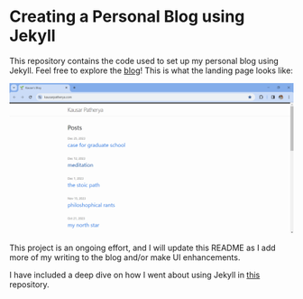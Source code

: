 # Creating a Personal Blog using Jekyll

This repository contains the code used to set up my personal blog using Jekyll. Feel free to explore the [blog](https://kausarpatherya.com/)! This is what the landing page looks like:

![Blog landing page](../blog-landing-page.PNG)

This project is an ongoing effort, and I will update this README as I add more of my writing to the blog and/or make UI enhancements.

I have included a deep dive on how I went about using Jekyll in [this](https://github.com/kpath1999/kausar-blog-jekyll) repository.
